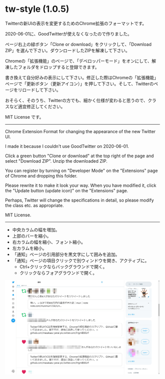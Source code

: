 tw-style (1.0.5)
==========================

Twitterの新UIの表示を変更するためのChrome拡張のフォーマットです。

2020-06-01に、GoodTwitterが使えなくなったので作りました。

ページ右上の緑ボタン「Clone or download」をクリックして、「Download ZIP」を選んで下さい。ダウンロードしたZIPを解凍して下さい。

Chromeの「拡張機能」のページで、「デベロッパーモード」をオンにして、解凍したフォルダをドロップすると登録できます。

書き換えて自分好みの表示にして下さい。修正した際はChromeの「拡張機能」ページで「更新ボタン（更新アイコン）」を押して下さい。そして、Twitterのページをリロードして下さい。

おそらく、そのうち、Twitterの方でも、細かく仕様が変わると思うので、クラスなど適宜修正してください。

MIT License です。

-----

Chrome Extension Format for changing the appearance of the new Twitter UI.

I made it because I couldn't use GoodTwitter on 2020-06-01.

Click a green button "Clone or download" at the top right of the page and select "Download ZIP". Unzip the downloaded ZIP.

You can register by turning on "Developer Mode" on the "Extensions" page of Chrome and dropping this folder.

Please rewrite it to make it look your way. When you have modified it, click the "Update button (update icon)" on the "Extensions" page.

Perhaps, Twitter will change the specifications in detail, so please modify the class etc. as appropriate.

MIT License.

-----

* 中央カラムの幅を増加。
* 上部のバーを縮小。
* 右カラムの幅を縮小、フォント縮小。
* 左カラムを縮小。
* 「通知」ページの引用部分を黒文字にして囲みを追加。
* 「通知」ページの項目クリックで別ウィンドウを開き、アクティブに。
	* Ctrl+クリックならバックグラウンドで開く。
	* クリックならフォアグラウンドで開く。

![Screen Shot](ss.jpg)
